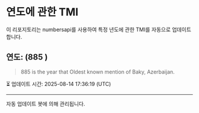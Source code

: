 
# 연도에 관한 TMI

이 리포지토리는 numbersapi를 사용하여 특정 년도에 관한 TMI를 자동으로 업데이트합니다.

## 연도: (885 )
> 885 is the year that Oldest known mention of Baky, Azerbaijan.

⏳ 업데이트 시간: 2025-08-14 17:36:19 (UTC)

---
자동 업데이트 봇에 의해 관리됩니다.
